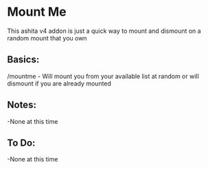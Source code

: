 # Mount Me

This ashita v4 addon is just a quick way to mount and dismount on a random mount that you own

## Basics:

/mountme - Will mount you from your available list at random or will dismount if you are already mounted

## Notes:

-None at this time

## To Do:

-None at this time
